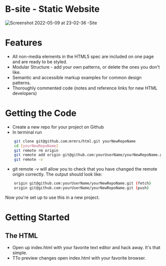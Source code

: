 # B-site - Static  Website
![Screenshot 2022-05-09 at 23-02-36 -Site](https://user-images.githubusercontent.com/33959275/167461180-041daf1e-f37f-4d0d-9f4e-cba5de90f32d.png)

# Features

* All non-media elements in the HTML5 spec are included on one page and are ready to be styled.
* Modular Structure - add your own patterns, or delete the ones you don't like.
* Semantic and accessible markup examples for common design patterns.
* Thoroughly commented code (notes and reference links for new HTML developers)

# Getting the Code

* Create a new repo for your project on Github
* In terminal run
```bash
    git clone git@github.com:mrmrs/html.git yourNewRepoName
    cd [yourNewRepoName]
    git remote rm origin
    git remote add origin git@github.com:yourUserName/yourNewRepoName.git
    git remote -v
```

* git remote -v will allow you to check that you have changed the remote origin correctly. The output should look like:
```bash
    origin git@github.com:yourUserName/yourNewRepoName.git (fetch)
    origin git@github.com:yourUserName/yourNewRepoName.git (push)
```

Now you're set up to use this in a new project.

# Getting Started

## The HTML
* Open up index.html with your favorite text editor and hack away. It's that simple.
* TTo preview changes open index.html with your favorite browser.
